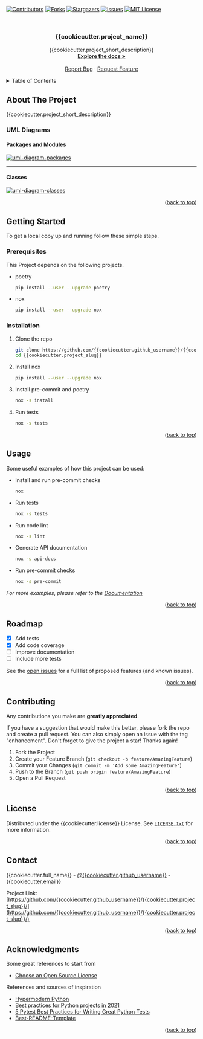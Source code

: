 <div id="top"></div>

<!-- PROJECT SHIELDS -->
<!--
*** I'm using markdown "reference style" links for readability.
*** Reference links are enclosed in brackets [ ] instead of parentheses ( ).
*** See the bottom of this document for the declaration of the reference variables
*** for contributors-url, forks-url, etc. This is an optional, concise syntax you may use.
*** https://www.markdownguide.org/basic-syntax/#reference-style-links
-->
[![Contributors][contributors-shield]][contributors-url]
[![Forks][forks-shield]][forks-url]
[![Stargazers][stars-shield]][stars-url]
[![Issues][issues-shield]][issues-url]
[![MIT License][license-shield]][license-url]



<!-- PROJECT LOGO -->
<br />
<div align="center">

  <h3 align="center"> {{cookiecutter.project_name}}</h3>

  <p align="center">
    {{cookiecutter.project_short_description}}
    <br />
    <a href="https://htmlpreview.github.io/?https://raw.githubusercontent.com/{{cookiecutter.github_username}}/{{cookiecutter.project_slug}}/main/docs/api/{{cookiecutter.project_slug}}/index.html"><strong>Explore the docs »</strong></a>
    <br />
    <br />
    <a href="https://github.com/{{cookiecutter.github_username}}/{{cookiecutter.project_slug}}/issues">Report Bug</a>
    ·
    <a href="https://github.com/{{cookiecutter.github_username}}/{{cookiecutter.project_slug}}/issues">Request Feature</a>
  </p>
</div>



<!-- TABLE OF CONTENTS -->
<details>
  <summary>Table of Contents</summary>
  <ol>
    <li>
      <a href="#about-the-project">About The Project</a>
      <ul>
        <li><a href="#uml-diagrams">UML Diagrams</a></li>
      </ul>
    </li>
    <li>
      <a href="#getting-started">Getting Started</a>
      <ul>
        <li><a href="#prerequisites">Prerequisites</a></li>
        <li><a href="#installation">Installation</a></li>
      </ul>
    </li>
    <li><a href="#usage">Usage</a></li>
    <li><a href="#roadmap">Roadmap</a></li>
    <li><a href="#contributing">Contributing</a></li>
    <li><a href="#license">License</a></li>
    <li><a href="#contact">Contact</a></li>
    <li><a href="#acknowledgments">Acknowledgments</a></li>
  </ol>
</details>



<!-- ABOUT THE PROJECT -->
## About The Project

{{cookiecutter.project_short_description}}

### UML Diagrams

#### Packages and Modules

  <a href="https://github.com/{{cookiecutter.github_username}}/{{cookiecutter.project_slug}}/raw/main/docs/uml/diagrams/packages_{{cookiecutter.package_name}}.png">
    <img src="https://github.com/{{cookiecutter.github_username}}/{{cookiecutter.project_slug}}/raw/main/docs/uml/diagrams/packages_{{cookiecutter.package_name}}.png" alt="uml-diagram-packages">
  </a>

---

#### Classes

  <a href="https://github.com/{{cookiecutter.github_username}}/{{cookiecutter.project_slug}}/raw/main/docs/uml/diagrams/classes_{{cookiecutter.package_name}}.png">
    <img src="https://github.com/{{cookiecutter.github_username}}/{{cookiecutter.project_slug}}/raw/main/docs/uml/diagrams/classes_{{cookiecutter.package_name}}.png" alt="uml-diagram-classes">
  </a>

<p align="right">(<a href="#top">back to top</a>)</p>

<!-- GETTING STARTED -->
## Getting Started

To get a local copy up and running follow these simple steps.

### Prerequisites

This Project depends on the following projects.
* poetry
  ```sh
  pip install --user --upgrade poetry
  ```

* nox
  ```sh
  pip install --user --upgrade nox
  ```

### Installation

1. Clone the repo
   ```sh
   git clone https://github.com/{{cookiecutter.github_username}}/{{cookiecutter.project_slug}}
   cd {{cookiecutter.project_slug}}
   ```
2. Install nox
   ```sh
   pip install --user --upgrade nox
   ```
3. Install pre-commit and poetry
   ```sh
   nox -s install
   ```
4. Run tests
   ```sh
   nox -s tests
   ```

<p align="right">(<a href="#top">back to top</a>)</p>



<!-- USAGE EXAMPLES -->
## Usage

Some useful examples of how this project can be used:

*  Install and run pre-commit checks
   ```sh
   nox
   ```

*  Run tests
   ```sh
   nox -s tests
   ```

*  Run code lint
   ```sh
   nox -s lint
   ```

*  Generate API documentation
   ```sh
   nox -s api-docs
   ```

*  Run pre-commit checks
   ```sh
   nox -s pre-commit
   ```

_For more examples, please refer to the [Documentation](https://htmlpreview.github.io/?https://raw.githubusercontent.com/{{cookiecutter.github_username}}/{{cookiecutter.project_slug}}/main/docs/api/{{cookiecutter.project_slug}}/index.html)_

<p align="right">(<a href="#top">back to top</a>)</p>



<!-- ROADMAP -->
## Roadmap

- [x] Add tests
- [x] Add code coverage
- [ ] Improve documentation
- [ ] Include more tests

See the [open issues](https://github.com/{{cookiecutter.github_username}}/{{cookiecutter.project_slug}}/issues) for a full list of proposed features (and known issues).

<p align="right">(<a href="#top">back to top</a>)</p>



<!-- CONTRIBUTING -->
## Contributing

Any contributions you make are **greatly appreciated**.

If you have a suggestion that would make this better, please fork the repo and create a pull request. You can also simply open an issue with the tag "enhancement".
Don't forget to give the project a star! Thanks again!

1. Fork the Project
2. Create your Feature Branch (`git checkout -b feature/AmazingFeature`)
3. Commit your Changes (`git commit -m 'Add some AmazingFeature'`)
4. Push to the Branch (`git push origin feature/AmazingFeature`)
5. Open a Pull Request

<p align="right">(<a href="#top">back to top</a>)</p>



<!-- LICENSE -->
## License

Distributed under the {{cookiecutter.license}} License. See [`LICENSE.txt`](https://github.com/{{cookiecutter.github_username}}/{{cookiecutter.project_slug}}/blob/main/LICENSE.txt) for more information.

<p align="right">(<a href="#top">back to top</a>)</p>



<!-- CONTACT -->
## Contact

{{cookiecutter.full_name}} - [@{{cookiecutter.github_username}}](https://github.com/{{cookiecutter.github_username}}) - {{cookiecutter.email}}

Project Link: [https://github.com/{{cookiecutter.github_username}}/{{cookiecutter.project_slug}}/](https://github.com/{{cookiecutter.github_username}}/{{cookiecutter.project_slug}}/)

<p align="right">(<a href="#top">back to top</a>)</p>



<!-- ACKNOWLEDGMENTS -->
## Acknowledgments

Some great references to start from

* [Choose an Open Source License](https://choosealicense.com)

References and sources of inspiration

* [Hypermodern Python](https://cjolowicz.github.io/posts/hypermodern-python-01-setup/)
* [Best practices for Python projects in 2021](https://mitelman.engineering/blog/python-best-practice/automating-python-best-practices-for-a-new-project/)
* [5 Pytest Best Practices for Writing Great Python Tests](https://www.nerdwallet.com/blog/engineering/5-pytest-best-practices/)
* [Best-README-Template](https://github.com/othneildrew/Best-README-Template)

<p align="right">(<a href="#top">back to top</a>)</p>


<!-- MARKDOWN LINKS & IMAGES -->
<!-- https://www.markdownguide.org/basic-syntax/#reference-style-links -->
[contributors-shield]: https://img.shields.io/github/contributors/{{cookiecutter.github_username}}/{{cookiecutter.project_slug}}.svg?style=for-the-badge
[contributors-url]: https://github.com/{{cookiecutter.github_username}}/{{cookiecutter.project_slug}}/graphs/contributors
[forks-shield]: https://img.shields.io/github/forks/{{cookiecutter.github_username}}/{{cookiecutter.project_slug}}.svg?style=for-the-badge
[forks-url]: https://github.com/{{cookiecutter.github_username}}/{{cookiecutter.project_slug}}/network/members
[stars-shield]: https://img.shields.io/github/stars/{{cookiecutter.github_username}}/{{cookiecutter.project_slug}}.svg?style=for-the-badge
[stars-url]: https://github.com/{{cookiecutter.github_username}}/{{cookiecutter.project_slug}}/stargazers
[issues-shield]: https://img.shields.io/github/issues/{{cookiecutter.github_username}}/{{cookiecutter.project_slug}}.svg?style=for-the-badge
[issues-url]: https://github.com/{{cookiecutter.github_username}}/{{cookiecutter.project_slug}}/issues
[license-shield]: https://img.shields.io/badge/license-{{cookiecutter.license}}-green?style=for-the-badge
[license-url]: https://github.com/{{cookiecutter.github_username}}/{{cookiecutter.project_slug}}/blob/main/LICENSE.txt

